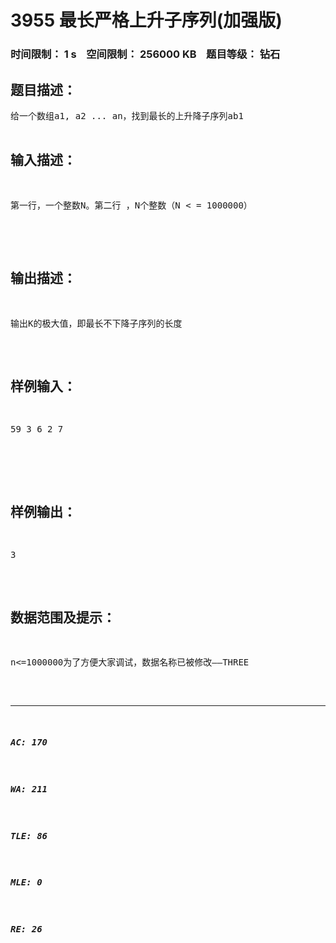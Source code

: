 # 3955 最长严格上升子序列(加强版)   
### 时间限制： 1 s&nbsp;&nbsp;&nbsp;&nbsp;空间限制： 256000 KB&nbsp;&nbsp;&nbsp;&nbsp;题目等级： 钻石  
## 题目描述：  

<pre>
给一个数组a1, a2 ... an，找到最长的上升降子序列ab1<ab2< .. <abk，其中b1<b2<..bk。输出长度即可。  

</pre>
  
  
## 输入描述：  

<pre>
第一行，一个整数N。第二行 ，N个整数（N < = 1000000）  

</pre>
  
  
## 输出描述：  

<pre>
输出K的极大值，即最长不下降子序列的长度
</pre>
  
  
## 样例输入：  

<pre>
59 3 6 2 7  
  

</pre>
  
  
## 样例输出：  

<pre>
3
</pre>
  
  
## 数据范围及提示：  

<pre>
n<=1000000为了方便大家调试，数据名称已被修改——THREE
</pre>
  
  
***  

##### AC: 170  
##### WA: 211  
##### TLE: 86  
##### MLE: 0  
##### RE: 26  
